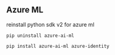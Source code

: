
## Azure ML
reinstall python sdk v2 for azure ml
```
pip uninstall azure-ai-ml

pip install azure-ai-ml azure-identity
```
